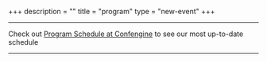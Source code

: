+++
description = ""
title = "program"
type = "new-event"
+++
<div class = "row">
  <div class = "col-md-12">
    <hr />
    Check out <a href="https://confengine.com/devopsdays-tokyo-2018/schedule">Program Schedule at Confengine</a> to see our most up-to-date schedule
    <hr />
  </div>
</div>